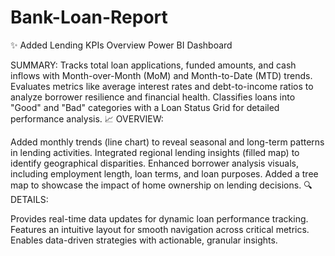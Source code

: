 # Bank-Loan-Report

✨ Added Lending KPIs Overview Power BI Dashboard

SUMMARY:
Tracks total loan applications, funded amounts, and cash inflows with Month-over-Month (MoM) and Month-to-Date (MTD) trends.
Evaluates metrics like average interest rates and debt-to-income ratios to analyze borrower resilience and financial health.
Classifies loans into "Good" and "Bad" categories with a Loan Status Grid for detailed performance analysis.
📈 OVERVIEW:

Added monthly trends (line chart) to reveal seasonal and long-term patterns in lending activities.
Integrated regional lending insights (filled map) to identify geographical disparities.
Enhanced borrower analysis visuals, including employment length, loan terms, and loan purposes.
Added a tree map to showcase the impact of home ownership on lending decisions.
🔍 DETAILS:

Provides real-time data updates for dynamic loan performance tracking.
Features an intuitive layout for smooth navigation across critical metrics.
Enables data-driven strategies with actionable, granular insights.
